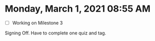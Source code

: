 # Monday, March  1, 2021 08:55 AM
- [ ] Working on Milestone 3

Signing Off. Have to complete one quiz and tag. 